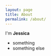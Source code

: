 ```yaml
---
layout: page
title: About
permalink: /about/
---
```


I'm **Jessica**

* something
* something else
